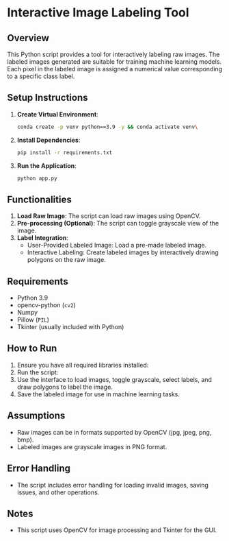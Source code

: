 # Interactive Image Labeling Tool

## Overview
This Python script provides a tool for interactively labeling raw images. The labeled images generated are suitable for training machine learning models. Each pixel in the labeled image is assigned a numerical value corresponding to a specific class label.

## Setup Instructions

1. **Create Virtual Environment**:
    ```bash
    conda create -p venv python==3.9 -y && conda activate venv\
    ```

2. **Install Dependencies**:
    ```bash
    pip install -r requirements.txt
    ```


3. **Run the Application**:
    ```bash
    python app.py
    ```



## Functionalities
1. **Load Raw Image**: The script can load raw images using OpenCV.
2. **Pre-processing (Optional)**: The script can toggle grayscale view of the image.
3. **Label Integration**:
   - User-Provided Labeled Image: Load a pre-made labeled image.
   - Interactive Labeling: Create labeled images by interactively drawing polygons on the raw image.

## Requirements
- Python 3.9
- opencv-python (`cv2`)
- Numpy
- Pillow (`PIL`)
- Tkinter (usually included with Python)

## How to Run
1. Ensure you have all required libraries installed:
2. Run the script:
3. Use the interface to load images, toggle grayscale, select labels, and draw polygons to label the image.
4. Save the labeled image for use in machine learning tasks.

## Assumptions
- Raw images can be in formats supported by OpenCV (jpg, jpeg, png, bmp).
- Labeled images are grayscale images in PNG format.

## Error Handling
- The script includes error handling for loading invalid images, saving issues, and other operations.

## Notes
- This script uses OpenCV for image processing and Tkinter for the GUI.

